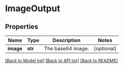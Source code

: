 # ImageOutput

## Properties
Name | Type | Description | Notes
------------ | ------------- | ------------- | -------------
**image** | **str** | The base64 image. | [optional] 

[[Back to Model list]](../README.md#documentation-for-models) [[Back to API list]](../README.md#documentation-for-api-endpoints) [[Back to README]](../README.md)


